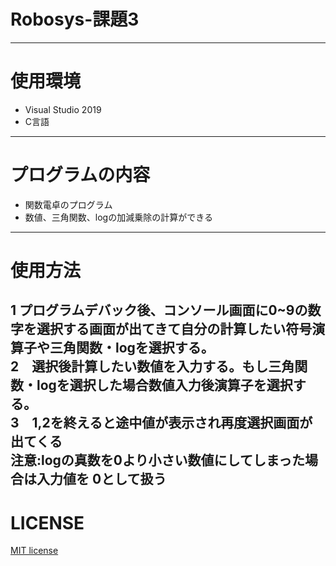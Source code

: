 # Robosys-課題3  
---
# 使用環境  
* Visual Studio 2019  
* C言語  
---
# プログラムの内容  
* 関数電卓のプログラム   
* 数値、三角関数、logの加減乗除の計算ができる  
---
# 使用方法   
  
1  プログラムデバック後、コンソール画面に0~9の数字を選択する画面が出てきて自分の計算したい符号演算子や三角関数・logを選択する。   
2　選択後計算したい数値を入力する。もし三角関数・logを選択した場合数値入力後演算子を選択する。   
3　1,2を終えると途中値が表示され再度選択画面が出てくる  
注意:logの真数を0より小さい数値にしてしまった場合は入力値を 0として扱う   
---
# LICENSE
[MIT license](https://github.com/tadanohiroyuki/Robosys-3/blob/master/LICENSE)
